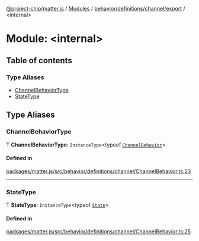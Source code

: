 [@project-chip/matter.js](../README.md) / [Modules](../modules.md) / [behavior/definitions/channel/export](behavior_definitions_channel_export.md) / \<internal\>

# Module: \<internal\>

## Table of contents

### Type Aliases

- [ChannelBehaviorType](behavior_definitions_channel_export._internal_.md#channelbehaviortype)
- [StateType](behavior_definitions_channel_export._internal_.md#statetype)

## Type Aliases

### ChannelBehaviorType

Ƭ **ChannelBehaviorType**: `InstanceType`\<typeof [`ChannelBehavior`](behavior_definitions_channel_export.md#channelbehavior)\>

#### Defined in

[packages/matter.js/src/behavior/definitions/channel/ChannelBehavior.ts:23](https://github.com/project-chip/matter.js/blob/c0d55745d5279e16fdfaa7d2c564daa31e19c627/packages/matter.js/src/behavior/definitions/channel/ChannelBehavior.ts#L23)

___

### StateType

Ƭ **StateType**: `InstanceType`\<typeof [`State`](../classes/behavior_definitions_channel_export.ChannelServer.md#state-1)\>

#### Defined in

[packages/matter.js/src/behavior/definitions/channel/ChannelBehavior.ts:25](https://github.com/project-chip/matter.js/blob/c0d55745d5279e16fdfaa7d2c564daa31e19c627/packages/matter.js/src/behavior/definitions/channel/ChannelBehavior.ts#L25)
